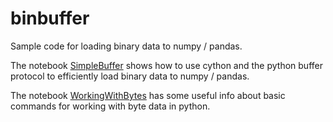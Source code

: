 # binbuffer
Sample code for loading binary data to numpy / pandas.

The notebook [SimpleBuffer](SimpleBuffer.ipynb) shows how to use cython and the python buffer protocol to efficiently load binary data to numpy / pandas. 

The notebook [WorkingWithBytes](WorkingWithBytes.ipynb) has some useful info about basic commands for working with byte data in python.


